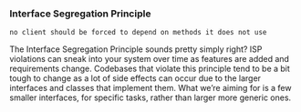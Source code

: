 ### Interface Segregation Principle

`no client should be forced to depend on methods it does not use
`

The Interface Segregation Principle sounds pretty simply right? ISP violations can sneak into your system over time as features are added and requirements change. Codebases that violate this principle tend to be a bit tough to change as a lot of side effects can occur due to the larger interfaces and classes that implement them. What we’re aiming for is a few smaller interfaces, for specific tasks, rather than larger more generic ones.
